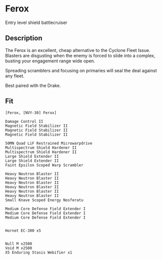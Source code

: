 # Ferox
Entry level shield battlecruiser

## Description
The Ferox is an excellent, cheap alternative to the Cyclone Fleet Issue. Blasters are disgusting when the enemy is forced to slide into a complex, busting your engagement range wide open. 

Spreading scramblers and focusing on primaries will seal the deal against any fleet. 

Best paired with the Drake.

## Fit
```
[Ferox, [NVY-30] Ferox]

Damage Control II
Magnetic Field Stabilizer II
Magnetic Field Stabilizer II
Magnetic Field Stabilizer II

50MN Quad LiF Restrained Microwarpdrive
Multispectrum Shield Hardener II
Multispectrum Shield Hardener II
Large Shield Extender II
Large Shield Extender II
Faint Epsilon Scoped Warp Scrambler

Heavy Neutron Blaster II
Heavy Neutron Blaster II
Heavy Neutron Blaster II
Heavy Neutron Blaster II
Heavy Neutron Blaster II
Heavy Neutron Blaster II
Small Knave Scoped Energy Nosferatu

Medium Core Defense Field Extender I
Medium Core Defense Field Extender I
Medium Core Defense Field Extender I


Hornet EC-300 x5


Null M x2500
Void M x2500
X5 Enduring Stasis Webifier x1
```